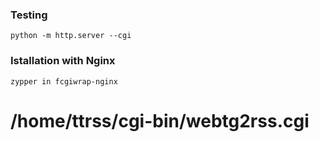 ### Testing
```python -m http.server --cgi```
### Istallation with Nginx
```zypper in fcgiwrap-nginx```
# /home/ttrss/cgi-bin/webtg2rss.cgi